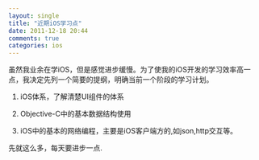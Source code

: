 ```yaml
---
layout: single
title: "近期iOS学习点"
date: 2011-12-18 20:44
comments: true
categories: ios
---
```


虽然我业余在学iOS，但是感觉进步缓慢。为了使我的iOS开发的学习效率高一点，我决定先列一个简要的提纲，明确当前一个阶段的学习计划。

1. iOS体系，了解清楚UI组件的体系

2. Objective-C中的基本数据结构使用

3. iOS中的基本的网络编程，主要是iOS客户端方的,如json,http交互等。

先就这么多，每天要进步一点.
